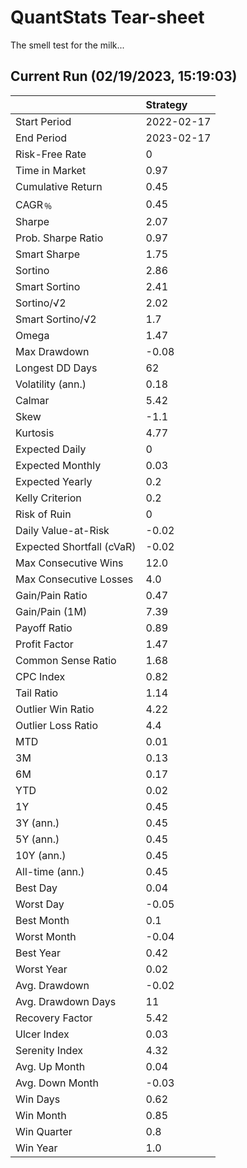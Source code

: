 # QuantStats Tear-sheet

The smell test for the milk...

## Current Run (02/19/2023, 15:19:03) 
 |                           | Strategy   |
|:--------------------------|:-----------|
| Start Period              | 2022-02-17 |
| End Period                | 2023-02-17 |
| Risk-Free Rate            | 0          |
| Time in Market            | 0.97       |
| Cumulative Return         | 0.45       |
| CAGR﹪                    | 0.45       |
| Sharpe                    | 2.07       |
| Prob. Sharpe Ratio        | 0.97       |
| Smart Sharpe              | 1.75       |
| Sortino                   | 2.86       |
| Smart Sortino             | 2.41       |
| Sortino/√2                | 2.02       |
| Smart Sortino/√2          | 1.7        |
| Omega                     | 1.47       |
| Max Drawdown              | -0.08      |
| Longest DD Days           | 62         |
| Volatility (ann.)         | 0.18       |
| Calmar                    | 5.42       |
| Skew                      | -1.1       |
| Kurtosis                  | 4.77       |
| Expected Daily            | 0          |
| Expected Monthly          | 0.03       |
| Expected Yearly           | 0.2        |
| Kelly Criterion           | 0.2        |
| Risk of Ruin              | 0          |
| Daily Value-at-Risk       | -0.02      |
| Expected Shortfall (cVaR) | -0.02      |
| Max Consecutive Wins      | 12.0       |
| Max Consecutive Losses    | 4.0        |
| Gain/Pain Ratio           | 0.47       |
| Gain/Pain (1M)            | 7.39       |
| Payoff Ratio              | 0.89       |
| Profit Factor             | 1.47       |
| Common Sense Ratio        | 1.68       |
| CPC Index                 | 0.82       |
| Tail Ratio                | 1.14       |
| Outlier Win Ratio         | 4.22       |
| Outlier Loss Ratio        | 4.4        |
| MTD                       | 0.01       |
| 3M                        | 0.13       |
| 6M                        | 0.17       |
| YTD                       | 0.02       |
| 1Y                        | 0.45       |
| 3Y (ann.)                 | 0.45       |
| 5Y (ann.)                 | 0.45       |
| 10Y (ann.)                | 0.45       |
| All-time (ann.)           | 0.45       |
| Best Day                  | 0.04       |
| Worst Day                 | -0.05      |
| Best Month                | 0.1        |
| Worst Month               | -0.04      |
| Best Year                 | 0.42       |
| Worst Year                | 0.02       |
| Avg. Drawdown             | -0.02      |
| Avg. Drawdown Days        | 11         |
| Recovery Factor           | 5.42       |
| Ulcer Index               | 0.03       |
| Serenity Index            | 4.32       |
| Avg. Up Month             | 0.04       |
| Avg. Down Month           | -0.03      |
| Win Days                  | 0.62       |
| Win Month                 | 0.85       |
| Win Quarter               | 0.8        |
| Win Year                  | 1.0        |